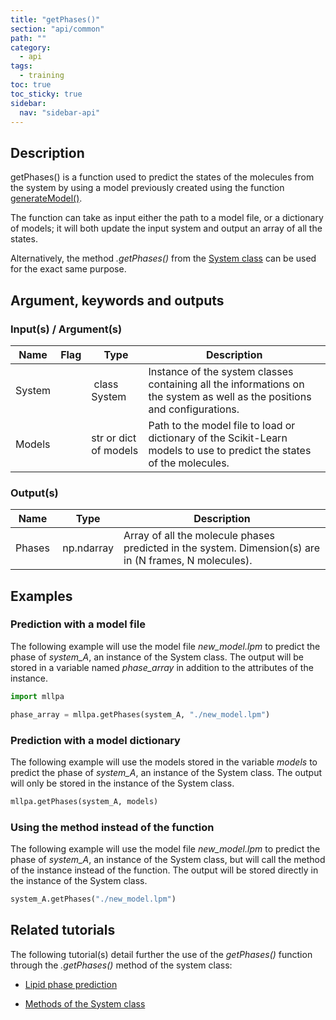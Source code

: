 ```yaml
---
title: "getPhases()"
section: "api/common"
path: ""
category:
  - api
tags:
  - training
toc: true
toc_sticky: true
sidebar:
  nav: "sidebar-api"
---
```


## Description

getPhases() is a function used to predict the states of the molecules from the system by using
a model previously created using the function [generateModel()](/mllpa/documentation/api/common/generatemodel/).

The function can take as input either the path to a model file, or a dictionary of models; it will both update the input system
and output an array of all the states.

Alternatively, the method *.getPhases()* from the [System class](/mllpa/documentation/api/classes/system/) can be used for the exact same purpose.

## Argument, keywords and outputs

### Input(s) / Argument(s)

| Name | Flag | Type | Description |
|---|---|---|---|
| System | | class System | Instance of the system classes containing all the informations on the system as well as the positions and configurations. |
| Models | | str or dict of models | Path to the model file to load or dictionary of the Scikit-Learn models to use to predict the states of the molecules. |

### Output(s)

| Name | Type | Description |
|---|---|---|
| Phases | np.ndarray | Array of all the molecule phases predicted in the system. Dimension(s) are in (N frames, N molecules). |

## Examples

### Prediction with a model file

The following example will use the model file *new_model.lpm* to predict the phase of *system_A*,
an instance of the System class. The output will be stored in a variable named *phase_array* in
addition to the attributes of the instance.

```python
import mllpa

phase_array = mllpa.getPhases(system_A, "./new_model.lpm")
```

### Prediction with a model dictionary

The following example will use the models stored in the variable *models* to predict the phase of *system_A*,
an instance of the System class. The output will only be stored in the instance of the System class.

```python
mllpa.getPhases(system_A, models)
```

### Using the method instead of the function

The following example will use the model file *new_model.lpm* to predict the phase of *system_A*,
an instance of the System class, but will call the method of the instance instead of the function.
The output will be stored directly in the instance of the System class.

```python
system_A.getPhases("./new_model.lpm")
```

## Related tutorials

The following tutorial(s) detail further the use of the *getPhases()* function through the *.getPhases()* method of
the system class:

* [Lipid phase prediction](/mllpa/documentation/tutorials/phase-prediction/3-ml-prediction/)

* [Methods of the System class](/mllpa/documentation/tutorials/system-class/2-methods/)
